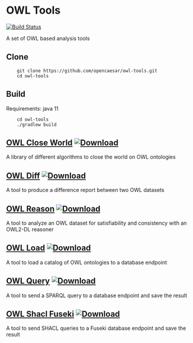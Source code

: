 # OWL Tools

[![Build Status](https://travis-ci.org/opencaesar/owl-tools.svg?branch=master)](https://travis-ci.org/opencaesar/owl-tools)

A set of OWL based analysis tools

## Clone
```
    git clone https://github.com/opencaesar/owl-tools.git
    cd owl-tools
```
      
## Build
Requirements: java 11
```
    cd owl-tools
    ./gradlew build
```

## [OWL Close World](owl-tools/owl-close-world/README.md) [ ![Download](https://api.bintray.com/packages/opencaesar/owl-tools/owl-close-world/images/download.svg) ](https://bintray.com/opencaesar/owl-tools/owl-close-world/_latestVersion)

A library of different algorithms to close the world on OWL ontologies

## [OWL Diff](owl-tools/owl-diff/README.md) [ ![Download](https://api.bintray.com/packages/opencaesar/owl-tools/owl-diff/images/download.svg) ](https://bintray.com/opencaesar/owl-tools/owl-diff/_latestVersion)

A tool to produce a difference report between two OWL datasets

## [OWL Reason](owl-tools/owl-reason/README.md) [ ![Download](https://api.bintray.com/packages/opencaesar/owl-tools/owl-reason/images/download.svg) ](https://bintray.com/opencaesar/owl-tools/owl-reason/_latestVersion)

A tool to analyze an OWL dataset for satisfiability and consistency with an OWL2-DL reasoner

## [OWL Load](owl-tools/owl-load/README.md) [ ![Download](https://api.bintray.com/packages/opencaesar/owl-tools/owl-load/images/download.svg) ](https://bintray.com/opencaesar/owl-tools/owl-load/_latestVersion)

A tool to load a catalog of OWL ontologies to a database endpoint

## [OWL Query](owl-tools/owl-query/README.md) [ ![Download](https://api.bintray.com/packages/opencaesar/owl-tools/owl-query/images/download.svg) ](https://bintray.com/opencaesar/owl-tools/owl-query/_latestVersion)

A tool to send a SPARQL query to a database endpoint and save the result

## [OWL Shacl Fuseki](owl-tools/owl-shacl-fuseki/README.md) [ ![Download](https://api.bintray.com/packages/opencaesar/owl-tools/owl-shacl-fuseki/images/download.svg) ](https://bintray.com/opencaesar/owl-tools/owl-shacl-fuseki/_latestVersion)

A tool to send SHACL queries to a Fuseki database endpoint and save the result
